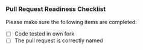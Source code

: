 ### Pull Request Readiness Checklist

Please make sure the following items are completed:

- [ ] Сode tested in own fork
- [ ] The pull request is correctly named

